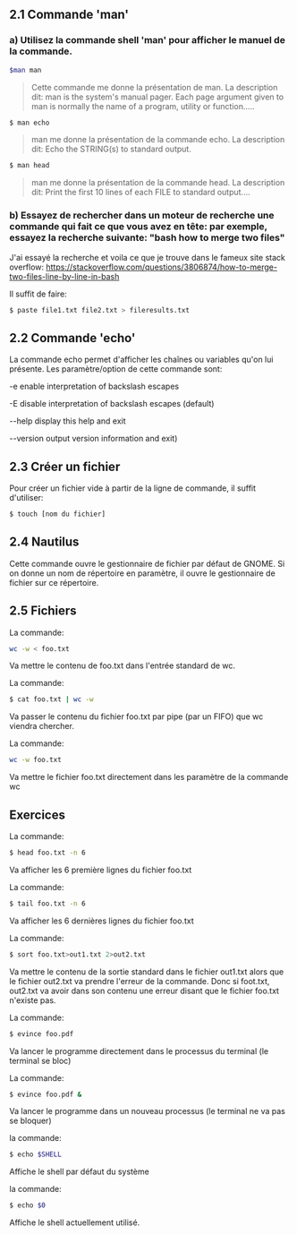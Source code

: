 

## 2.1 Commande 'man'

### a) Utilisez la commande shell 'man' pour afficher le manuel de la commande.

```bash
$man man
```
> Cette commande me donne la présentation de man.
> La description dit: man is the system's manual pager. Each page argument given to man is normally the name of a program, utility or function.....

```bash
$ man echo
```
> man  me donne la présentation de la commande echo.
> La description dit: Echo the STRING(s) to standard output.

```bash
$ man head
```
> man  me donne la présentation de la commande head.
> La description dit: Print the first 10 lines of each FILE to standard output....

### b) Essayez de rechercher dans un moteur de recherche une commande qui fait ce que vous avez en tête: par exemple, essayez la recherche suivante: "bash how to merge two files"

J'ai essayé la recherche et voila ce que je trouve dans le fameux site stack overflow:
https://stackoverflow.com/questions/3806874/how-to-merge-two-files-line-by-line-in-bash

Il suffit de faire:
```bash
$ paste file1.txt file2.txt > fileresults.txt
```

## 2.2 Commande 'echo'
La commande echo permet d'afficher les chaînes ou variables qu'on lui présente.
Les paramètre/option de cette commande sont:

-e     		enable interpretation of backslash escapes

-E     		disable interpretation of backslash escapes (default)

--help 		display this help and exit

--version
	  	output version information and exit)
		
## 2.3 Créer un fichier
Pour créer un fichier vide à partir de la ligne de commande, il suffit d'utiliser:

```bash
$ touch [nom du fichier]
```

## 2.4 Nautilus
Cette commande ouvre le gestionnaire de fichier par défaut de GNOME. Si on donne un nom de répertoire en paramètre, il ouvre le gestionnaire de fichier sur ce répertoire.

## 2.5 Fichiers
La commande:
```bash
wc -w < foo.txt
```
Va mettre le contenu de foo.txt dans l'entrée standard de wc.

La commande:
```bash
$ cat foo.txt | wc -w
```
Va passer le contenu du fichier foo.txt par pipe (par un FIFO) que wc viendra chercher.

La commande:
```bash
wc -w foo.txt
```
Va mettre le fichier foo.txt directement dans les paramètre de la commande wc


## Exercices
La commande:
```bash
$ head foo.txt -n 6
```
Va afficher les 6 première lignes du fichier foo.txt

La commande:
```bash
$ tail foo.txt -n 6
```
Va afficher les 6 dernières lignes du fichier foo.txt

La commande:
```bash
$ sort foo.txt>out1.txt 2>out2.txt
```
Va mettre le contenu de la sortie standard dans le fichier out1.txt alors que le fichier out2.txt va prendre l'erreur de la commande.
Donc si foot.txt, out2.txt va avoir dans son contenu une erreur disant que le fichier foo.txt n'existe pas.

La commande:
```bash
$ evince foo.pdf
```
Va lancer le programme directement dans le processus du terminal (le terminal se bloc)

La commande:
```bash
$ evince foo.pdf &
```
Va lancer le programme dans un nouveau processus (le terminal ne va pas se bloquer)

la commande:
```bash
$ echo $SHELL
```
Affiche le shell par défaut du système

la commande:
```bash
$ echo $0
```
Affiche le shell actuellement utilisé.
